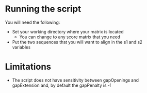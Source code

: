 # Running the script

You will need the following:
- Set your working directory where your matrix is located
	- You can change to any score matrix that you need
- Put the two sequences that you will want to align in the s1 and s2 variables

# Limitations

- The script does not have sensitivity between gapOpenings and gapExtension and, by default the gapPenalty is -1
